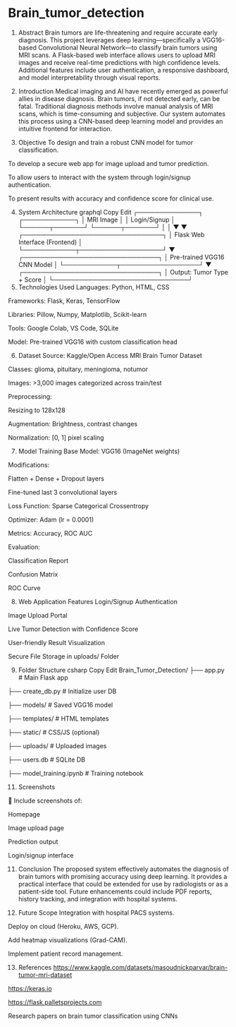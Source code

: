 # Brain_tumor_detection

1. Abstract
Brain tumors are life-threatening and require accurate early diagnosis. This project leverages deep learning—specifically a VGG16-based Convolutional Neural Network—to classify brain tumors using MRI scans. A Flask-based web interface allows users to upload MRI images and receive real-time predictions with high confidence levels. Additional features include user authentication, a responsive dashboard, and model interpretability through visual reports.

2. Introduction
Medical imaging and AI have recently emerged as powerful allies in disease diagnosis. Brain tumors, if not detected early, can be fatal. Traditional diagnosis methods involve manual analysis of MRI scans, which is time-consuming and subjective. Our system automates this process using a CNN-based deep learning model and provides an intuitive frontend for interaction.

3. Objective
To design and train a robust CNN model for tumor classification.

To develop a secure web app for image upload and tumor prediction.

To allow users to interact with the system through login/signup authentication.

To present results with accuracy and confidence score for clinical use.

4. System Architecture
graphql
Copy
Edit
         ┌──────────────┐       ┌────────────┐
         │   MRI Image  │       │  Login/Signup │
         └──────┬───────┘       └──────┬───────┘
                │                     │
                ▼                     ▼
         ┌────────────────────────────────┐
         │ Flask Web Interface (Frontend) │
         └────────────┬───────────────────┘
                      ▼
         ┌───────────────────────────────┐
         │  Pre-trained VGG16 CNN Model  │
         └────────────┬──────────────────┘
                      ▼
         ┌───────────────────────────────┐
         │  Output: Tumor Type + Score   │
         └───────────────────────────────┘
5. Technologies Used
Languages: Python, HTML, CSS

Frameworks: Flask, Keras, TensorFlow

Libraries: Pillow, Numpy, Matplotlib, Scikit-learn

Tools: Google Colab, VS Code, SQLite

Model: Pre-trained VGG16 with custom classification head

6. Dataset
Source: Kaggle/Open Access MRI Brain Tumor Dataset

Classes: glioma, pituitary, meningioma, notumor

Images: >3,000 images categorized across train/test

Preprocessing:

Resizing to 128x128

Augmentation: Brightness, contrast changes

Normalization: [0, 1] pixel scaling

7. Model Training
Base Model: VGG16 (ImageNet weights)

Modifications:

Flatten + Dense + Dropout layers

Fine-tuned last 3 convolutional layers

Loss Function: Sparse Categorical Crossentropy

Optimizer: Adam (lr = 0.0001)

Metrics: Accuracy, ROC AUC

Evaluation:

Classification Report

Confusion Matrix

ROC Curve

8. Web Application Features
Login/Signup Authentication

Image Upload Portal

Live Tumor Detection with Confidence Score

User-friendly Result Visualization

Secure File Storage in uploads/ Folder

9. Folder Structure
csharp
Copy
Edit
Brain_Tumor_Detection/
├── app.py                 # Main Flask app

├── create_db.py           # Initialize user DB

├── models/                # Saved VGG16 model

├── templates/             # HTML templates

├── static/                # CSS/JS (optional)

├── uploads/               # Uploaded images

├── users.db               # SQLite DB

├── model_training.ipynb   # Training notebook

11. Screenshots

📌 Include screenshots of:

Homepage


Image upload page

Prediction output

Login/signup interface

11. Conclusion
The proposed system effectively automates the diagnosis of brain tumors with promising accuracy using deep learning. It provides a practical interface that could be extended for use by radiologists or as a patient-side tool. Future enhancements could include PDF reports, history tracking, and integration with hospital systems.

12. Future Scope
Integration with hospital PACS systems.

Deploy on cloud (Heroku, AWS, GCP).

Add heatmap visualizations (Grad-CAM).

Implement patient record management.

13. References
https://www.kaggle.com/datasets/masoudnickparvar/brain-tumor-mri-dataset

https://keras.io

https://flask.palletsprojects.com

Research papers on brain tumor classification using CNNs
